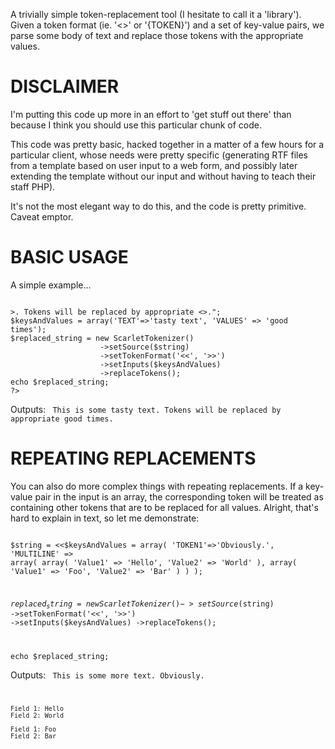 A trivially simple token-replacement tool (I hesitate to call it a 'library').
Given a token format (ie. '<<TOKEN>>' or '{TOKEN}') and a set of key-value pairs, we parse some body of text and replace those tokens with the appropriate values.

# DISCLAIMER

I'm putting this code up more in an effort to 'get stuff out there' than because I think you should use this particular chunk of code.

This code was pretty basic, hacked together in a matter of a few hours for a particular client, whose needs were pretty specific (generating RTF files from a template based on user input to a web form, and possibly later extending the template without our input and without having to teach their staff PHP).

It's not the most elegant way to do this, and the code is pretty primitive. Caveat emptor.

# BASIC USAGE

A simple example...

<code>
<?php
$string = "This is some <<TEXT>>. Tokens will be replaced by appropriate <<VALUES>>.";
$keysAndValues = array('TEXT'=>'tasty text', 'VALUES' => 'good times');
$replaced_string = new ScarletTokenizer()
					->setSource($string)
					->setTokenFormat('<<', '>>')
					->setInputs($keysAndValues)
					->replaceTokens();
echo $replaced_string;
?>
</code>

Outputs:
<code>
This is some tasty text. Tokens will be replaced by appropriate good times.
</code>

# REPEATING REPLACEMENTS

You can also do more complex things with repeating replacements. If a key-value pair in the input is an array, the corresponding token will be treated as containing other tokens that are to be replaced for all values. Alright, that's hard to explain in text, so let me demonstrate:

<code>
$string = <<<EOT
This is some more text. {TOKEN1}
{MULTILINE}
	Field 1: {Value1}
	Field 2: {Value2}
{/MULTILINE}
<<<EOT;

$keysAndValues = array(
					'TOKEN1'=>'Obviously.', 
					'MULTILINE' => array(
						array(
							'Value1' => 'Hello',
							'Value2' => 'World'
						),
						array(
							'Value1' => 'Foo',
							'Value2' => 'Bar'
						)
 				 	)
				);

$replaced_string = new ScarletTokenizer()
					->setSource($string)
					->setTokenFormat('<<', '>>')
					->setInputs($keysAndValues)
					->replaceTokens();

echo $replaced_string;
</code>

Outputs:
<code>
This is some more text. Obviously.

	Field 1: Hello
	Field 2: World

	Field 1: Foo
	Field 2: Bar
</code>

